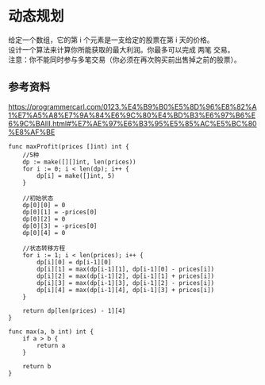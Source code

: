 # 动态规划

给定一个数组，它的第 i 个元素是一支给定的股票在第 i 天的价格。  
设计一个算法来计算你所能获取的最大利润。你最多可以完成 两笔 交易。  
注意：你不能同时参与多笔交易（你必须在再次购买前出售掉之前的股票）。  

## 参考资料
https://programmercarl.com/0123.%E4%B9%B0%E5%8D%96%E8%82%A1%E7%A5%A8%E7%9A%84%E6%9C%80%E4%BD%B3%E6%97%B6%E6%9C%BAIII.html#%E7%AE%97%E6%B3%95%E5%85%AC%E5%BC%80%E8%AF%BE  

```
func maxProfit(prices []int) int {
    //5种
    dp := make([][]int, len(prices))
    for i := 0; i < len(dp); i++ {
        dp[i] = make([]int, 5)
    }

    //初始状态
    dp[0][0] = 0
    dp[0][1] = -prices[0]
    dp[0][2] = 0
    dp[0][3] = -prices[0]
    dp[0][4] = 0

    //状态转移方程
    for i := 1; i < len(prices); i++ {
        dp[i][0] = dp[i-1][0]
        dp[i][1] = max(dp[i-1][1], dp[i-1][0] - prices[i])
        dp[i][2] = max(dp[i-1][2], dp[i-1][1] + prices[i])
        dp[i][3] = max(dp[i-1][3], dp[i-1][2] - prices[i])
        dp[i][4] = max(dp[i-1][4], dp[i-1][3] + prices[i])
    }

    return dp[len(prices) - 1][4]
}

func max(a, b int) int {
    if a > b {
        return a
    }

    return b
}
```
